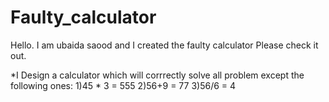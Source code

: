# Faulty_calculator
Hello. I am ubaida saood and I created the faulty calculator Please check it out.

*I Design a calculator which will corrrectly solve all problem except the following ones:
1)45 * 3 = 555
2)56+9 = 77
3)56/6 = 4
